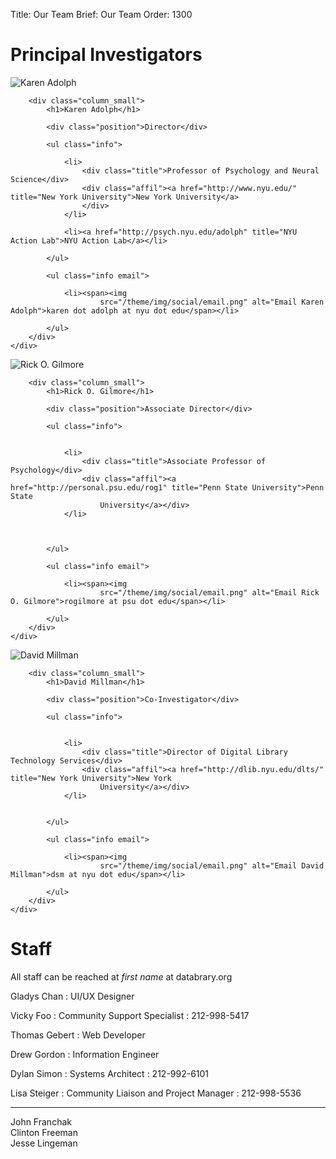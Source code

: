 Title: Our Team
Brief: Our Team
Order: 1300

# Principal Investigators

<article class="profile cf">
    <div class="row">
        <div class="column_mini">
            <img src="/theme/img/profiles/karen.jpg" alt="Karen Adolph" class="avatar">
        </div>

        <div class="column_small">
            <h1>Karen Adolph</h1>

            <div class="position">Director</div>

            <ul class="info">

                <li>
                    <div class="title">Professor of Psychology and Neural Science</div>
                    <div class="affil"><a href="http://www.nyu.edu/" title="New York University">New York University</a>
                    </div>
                </li>

                <li><a href="http://psych.nyu.edu/adolph" title="NYU Action Lab">NYU Action Lab</a></li>

            </ul>

            <ul class="info email">

                <li><span><img
                        src="/theme/img/social/email.png" alt="Email Karen Adolph">karen dot adolph at nyu dot edu</span></li>

            </ul>
        </div>
    </div>
</article>

<article class="profile cf">
    <div class="row">
        <div class="column_mini">
            <img src="/theme/img/profiles/rick.jpg" alt="Rick O. Gilmore" class="avatar">
        </div>

        <div class="column_small">
            <h1>Rick O. Gilmore</h1>

            <div class="position">Associate Director</div>

            <ul class="info">


                <li>
                    <div class="title">Associate Professor of Psychology</div>
                    <div class="affil"><a href="http://personal.psu.edu/rog1" title="Penn State University">Penn State
                        University</a></div>
                </li>



            </ul>

            <ul class="info email">

                <li><span><img
                        src="/theme/img/social/email.png" alt="Email Rick O. Gilmore">rogilmore at psu dot edu</span></li>

            </ul>
        </div>
    </div>
</article>

<article class="profile cf">
    <div class="row">
        <div class="column_mini">
            <img src="/theme/img/profiles/david.jpg" alt="David Millman" class="avatar">
        </div>

        <div class="column_small">
            <h1>David Millman</h1>

            <div class="position">Co-Investigator</div>

            <ul class="info">


                <li>
                    <div class="title">Director of Digital Library Technology Services</div>
                    <div class="affil"><a href="http://dlib.nyu.edu/dlts/" title="New York University">New York
                        University</a></div>
                </li>


            </ul>

            <ul class="info email">

                <li><span><img
                        src="/theme/img/social/email.png" alt="Email David Millman">dsm at nyu dot edu</span></li>

            </ul>
        </div>
    </div>
</article>

# Staff

All staff can be reached at *first name* at databrary.org

Gladys Chan
: UI/UX Designer

Vicky Foo
: Community Support Specialist
: 212-998-5417

Thomas Gebert
: Web Developer

Drew Gordon
: Information Engineer

Dylan Simon
: Systems Architect 
: 212-992-6101

Lisa Steiger
: Community Liaison and Project Manager
: 212-998-5536


----

<dl>
<dt>John Franchak</dt>
<dt>Clinton Freeman</dt>
<dt>Jesse Lingeman</dt>
</dl>
